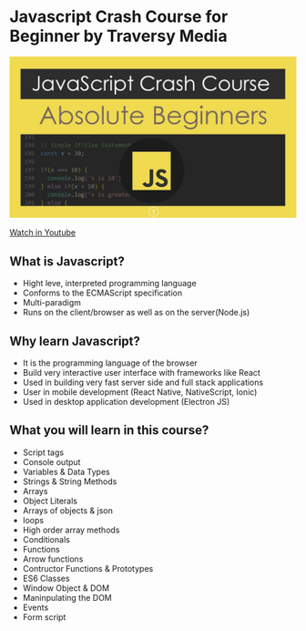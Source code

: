 # Javascript Crash Course for Beginner by Traversy Media

![](header.jpg)

[Watch in Youtube](https://youtu.be/hdI2bqOjy3c)

<h2>What is Javascript?</h2>

- Hight leve, interpreted programming language
- Conforms to the ECMAScript specification
- Multi-paradigm
- Runs on the client/browser as well as on the server(Node.js)

<h2>Why learn Javascript?</h2>

- It is the programming language of the browser
- Build very interactive user interface with frameworks like React
- Used in building very fast server side and full stack applications
- User in mobile development (React Native, NativeScript, Ionic)
- Used in desktop application development (Electron JS)

<h2>What you will learn in this course?</h2>

- Script tags
- Console output
- Variables & Data Types
- Strings & String Methods
- Arrays
- Object Literals
- Arrays of objects & json
- loops
- High order array methods
- Conditionals
- Functions
- Arrow functions
- Contructor Functions & Prototypes
- ES6 Classes
- Window Object & DOM
- Maninpulating the DOM
- Events
- Form script
